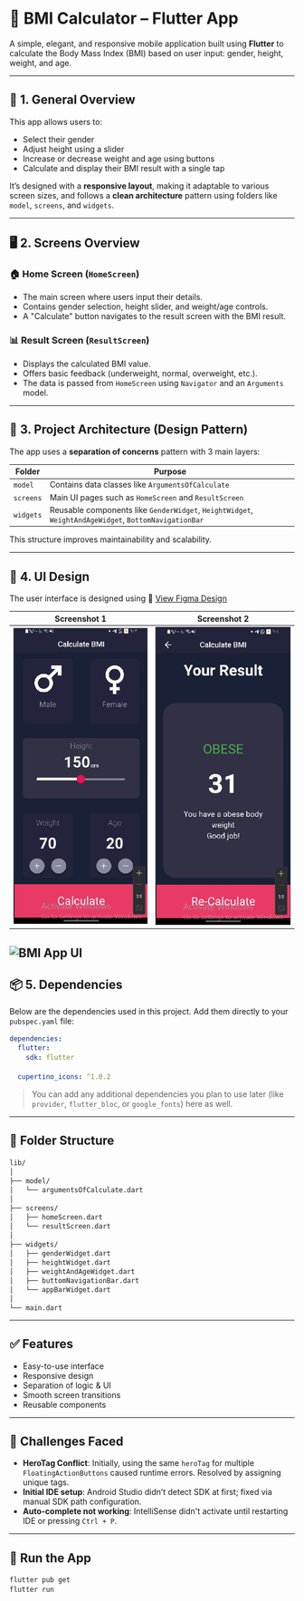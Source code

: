 
# 🧮 BMI Calculator – Flutter App

A simple, elegant, and responsive mobile application built using **Flutter** to calculate the Body Mass Index (BMI) based on user input: gender, height, weight, and age.

---

## 📝 1. General Overview

This app allows users to:
- Select their gender
- Adjust height using a slider
- Increase or decrease weight and age using buttons
- Calculate and display their BMI result with a single tap

It’s designed with a **responsive layout**, making it adaptable to various screen sizes, and follows a **clean architecture** pattern using folders like `model`, `screens`, and `widgets`.

---

## 🖥️ 2. Screens Overview

### 🏠 Home Screen (`HomeScreen`)
- The main screen where users input their details.
- Contains gender selection, height slider, and weight/age controls.
- A "Calculate" button navigates to the result screen with the BMI result.

### 📊 Result Screen (`ResultScreen`)
- Displays the calculated BMI value.
- Offers basic feedback (underweight, normal, overweight, etc.).
- The data is passed from `HomeScreen` using `Navigator` and an `Arguments` model.

---

## 🎯 3. Project Architecture (Design Pattern)

The app uses a **separation of concerns** pattern with 3 main layers:

| Folder     | Purpose                                             |
|------------|-----------------------------------------------------|
| `model`    | Contains data classes like `ArgumentsOfCalculate`  |
| `screens`  | Main UI pages such as `HomeScreen` and `ResultScreen` |
| `widgets`  | Reusable components like `GenderWidget`, `HeightWidget`, `WeightAndAgeWidget`, `BottomNavigationBar` |

This structure improves maintainability and scalability.

---

## 🎨 4. UI Design

The user interface is designed using 🔗 [View Figma Design](https://www.figma.com/file/your-design-link)

| Screenshot 1 | Screenshot 2 |
|--------------|--------------|
| ![UI 1](https://github.com/YaraZalat/BMI-flutter/blob/master/assets/design/Screenshot%202025-07-10%20010407.png?raw=true) | ![UI 2](https://github.com/YaraZalat/BMI-flutter/blob/master/assets/design/Screenshot%202025-07-10%20010426.png?raw=true) |
![BMI App UI](https://www.figma.com/design/68fRWL8RmecaUjl5dWQwPm/Untitled?node-id=18-18&t=LggZgBg5ii7uZpQI-4)
---

## 📦 5. Dependencies

Below are the dependencies used in this project. Add them directly to your `pubspec.yaml` file:

```yaml
dependencies:
  flutter:
    sdk: flutter

  cupertino_icons: ^1.0.2
```

> You can add any additional dependencies you plan to use later (like `provider`, `flutter_bloc`, or `google_fonts`) here as well.

---

## 📁 Folder Structure

```
lib/
│
├── model/
│   └── argumentsOfCalculate.dart
│
├── screens/
│   ├── homeScreen.dart
│   └── resultScreen.dart
│
├── widgets/
│   ├── genderWidget.dart
│   ├── heightWidget.dart
│   ├── weightAndAgeWidget.dart
│   ├── buttomNavigationBar.dart
│   └── appBarWidget.dart
│
└── main.dart
```

---

## ✅ Features

- Easy-to-use interface
- Responsive design
- Separation of logic & UI
- Smooth screen transitions
- Reusable components

---

## 🚧 Challenges Faced

- **HeroTag Conflict**: Initially, using the same `heroTag` for multiple `FloatingActionButtons` caused runtime errors. Resolved by assigning unique tags.
- **Initial IDE setup**: Android Studio didn’t detect SDK at first; fixed via manual SDK path configuration.
- **Auto-complete not working**: IntelliSense didn't activate until restarting IDE or pressing `Ctrl + P`.

---

## 🚀 Run the App

```bash
flutter pub get
flutter run
```
